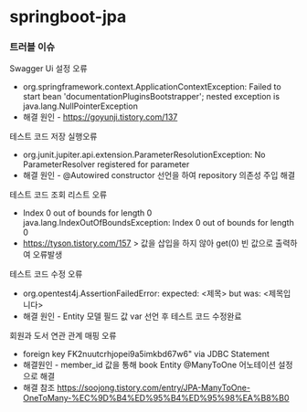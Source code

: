 # springboot-jpa

### 트러블 이슈

Swagger Ui 설정 오류<br>
- org.springframework.context.ApplicationContextException: Failed to start bean 'documentationPluginsBootstrapper'; nested exception is java.lang.NullPointerException
- 해결 원인 - https://goyunji.tistory.com/137

테스트 코드 저장 실행오류 <br>
- org.junit.jupiter.api.extension.ParameterResolutionException: No ParameterResolver registered for parameter
- 해결 원인 - @Autowired constructor 선언을 하여 repository 의존성 주입 해결

테스트 코드 조회 리스트 오류 <br>
- Index 0 out of bounds for length 0 java.lang.IndexOutOfBoundsException: Index 0 out of bounds for length 0
- https://tyson.tistory.com/157 > 값을 삽입을 하지 않아 get(0) 빈 값으로 출력하여 오류발생

테스트 코드 수정 오류 <br>
- org.opentest4j.AssertionFailedError: expected: <제목> but was: <제목입니다>
- 해결 원인 - Entity 모델 필드 값 var 선언 후 테스트 코드 수정완료

회원과 도서 연관 관계 매핑 오류 <br>
- foreign key FK2nuutcrhjopei9a5imkbd67w6" via JDBC Statement
- 해결원인 - member_id 값을 통해 book Entity @ManyToOne 어노테이션 설정으로 해결 
- 해결 참조 https://soojong.tistory.com/entry/JPA-ManyToOne-OneToMany-%EC%9D%B4%ED%95%B4%ED%95%98%EA%B8%B0  
